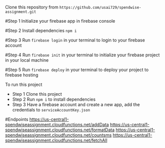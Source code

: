 Clone this repository from `https://github.com/usai729/spendwise-assignment.git`

#Step 1
Initialize your firebase app in firebase console

#Step 2
Install dependencies `npm i`

#Step 3
Run `firebase login` in your terminal to login to your firebase account

#Step 4
Run `firebase init` in your terminal to initialize your firebase project in your local machine

#Step 5
Run `firebase deploy` in your terminal to deploy your project to firebase hosting

To run this project<br>
- Step 1
Clone this project
- Step 2
Run `npm i` to install dependencies
- Step 3
Have a firebase account and create a new app, add the credentials to `serviceAccountKey.json`

#Endpoints
https://us-central1-spendwiseassignment.cloudfunctions.net/addData
https://us-central1-spendwiseassignment.cloudfunctions.net/formatData
https://us-central1-spendwiseassignment.cloudfunctions.net/countsms
https://us-central1-spendwiseassignment.cloudfunctions.net/fetchAll